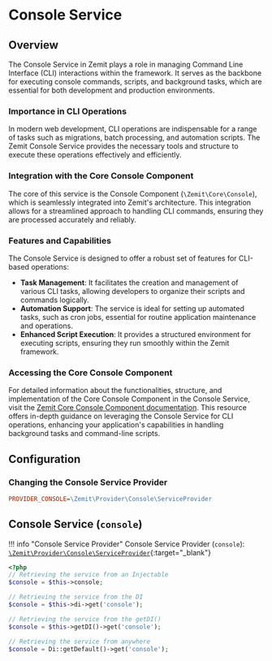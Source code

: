 # Console Service

## Overview

The Console Service in Zemit plays a role in managing Command Line Interface (CLI) interactions within the framework. It
serves as the backbone for executing console commands, scripts, and background tasks, which are essential for both
development and production environments.

### Importance in CLI Operations

In modern web development, CLI operations are indispensable for a range of tasks such as migrations, batch processing,
and automation scripts. The Zemit Console Service provides the necessary tools and structure to execute these operations
effectively and efficiently.

### Integration with the Core Console Component

The core of this service is the Console Component (`\Zemit\Core\Console`), which is seamlessly integrated into Zemit's
architecture. This integration allows for a streamlined approach to handling CLI commands, ensuring they are processed
accurately and reliably.

### Features and Capabilities

The Console Service is designed to offer a robust set of features for CLI-based operations:

- **Task Management**: It facilitates the creation and management of various CLI tasks, allowing developers to organize
  their scripts and commands logically.
- **Automation Support**: The service is ideal for setting up automated tasks, such as cron jobs, essential for routine
  application maintenance and operations.
- **Enhanced Script Execution**: It provides a structured environment for executing scripts, ensuring they run smoothly
  within the Zemit framework.

### Accessing the Core Console Component

For detailed information about the functionalities, structure, and implementation of the Core Console Component in the
Console Service, visit the [Zemit Core Console Component documentation](../../core/console/). This resource offers
in-depth guidance on leveraging the Console Service for CLI operations, enhancing your application's capabilities in
handling background tasks and command-line scripts.

## Configuration

### Changing the Console Service Provider

```ini
PROVIDER_CONSOLE=\Zemit\Provider\Console\ServiceProvider
```

## Console Service (`console`)

!!! info "Console Service Provider"
    Console Service Provider (`console`):
    [`\Zemit\Provider\Console\ServiceProvider`](https://github.com/zemit-cms/core/blob/master/src/Provider/Console/ServiceProvider.php){:target="_blank"}

```php
<?php
// Retrieving the service from an Injectable
$console = $this->console;

// Retrieving the service from the DI
$console = $this->di->get('console');

// Retrieving the service from the getDI()
$console = $this->getDI()->get('console');

// Retrieving the service from anywhere
$console = Di::getDefault()->get('console');
```
